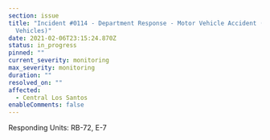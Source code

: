 ```yaml
---
section: issue
title: "Incident #0114 - Department Response - Motor Vehicle Accident (Multiple
  Vehicles)"
date: 2021-02-06T23:15:24.870Z
status: in_progress
pinned: ""
current_severity: monitoring
max_severity: monitoring
duration: ""
resolved_on: ""
affected:
  - Central Los Santos
enableComments: false
---
```

Responding Units: RB-72, E-7 